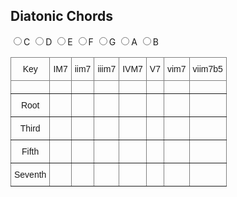 ## Diatonic Chords

<div>
  <label><input type="radio" name="key" value="C" id="radioC">C</label>
  <label><input type="radio" name="key" value="D" id="radioD">D</label>
  <label><input type="radio" name="key" value="E" id="radioE">E</label>
  <label><input type="radio" name="key" value="F" id="radioF">F</label>
  <label><input type="radio" name="key" value="G" id="radioG">G</label>
  <label><input type="radio" name="key" value="A" id="radioA">A</label>
  <label><input type="radio" name="key" value="B" id="radioB">B</label>
</div>

<style type="text/css">
.tg  {border-collapse:collapse;border-spacing:0;}
.tg td{border-color:black;border-style:solid;border-width:1px;font-family:Arial, sans-serif;font-size:14px;
  overflow:hidden;padding:10px 5px;word-break:normal;}
.tg th{border-color:black;border-style:solid;border-width:1px;font-family:Arial, sans-serif;font-size:14px;
  font-weight:normal;overflow:hidden;padding:10px 5px;word-break:normal;}
.tg .tg-c3ow{border-color:inherit;text-align:center;vertical-align:top}
</style>

<table class="tg" id="targetTable">
<thead>
  <tr>
    <th class="tg-c3ow">Key</th>
    <th class="tg-c3ow">IM7</th>
    <th class="tg-c3ow">iim7</th>
    <th class="tg-c3ow">iiim7</th>
    <th class="tg-c3ow">IVM7</th>
    <th class="tg-c3ow">V7</th>
    <th class="tg-c3ow">vim7</th>
    <th class="tg-c3ow">viim7b5</th>
  </tr>
</thead>
<tbody>
  <tr>
    <td class="tg-c3ow"></td>
    <td class="tg-c3ow"></td>
    <td class="tg-c3ow"></td>
    <td class="tg-c3ow"></td>
    <td class="tg-c3ow"></td>
    <td class="tg-c3ow"></td>
    <td class="tg-c3ow"></td>
    <td class="tg-c3ow"></td>
  </tr>
  <tr>
    <td class="tg-c3ow">Root</td>
    <td class="tg-c3ow"></td>
    <td class="tg-c3ow"></td>
    <td class="tg-c3ow"></td>
    <td class="tg-c3ow"></td>
    <td class="tg-c3ow"></td>
    <td class="tg-c3ow"></td>
    <td class="tg-c3ow"></td>
  </tr>
  <tr>
    <td class="tg-c3ow">Third</td>
    <td class="tg-c3ow"></td>
    <td class="tg-c3ow"></td>
    <td class="tg-c3ow"></td>
    <td class="tg-c3ow"></td>
    <td class="tg-c3ow"></td>
    <td class="tg-c3ow"></td>
    <td class="tg-c3ow"></td>
  </tr>
  <tr>
    <td class="tg-c3ow">Fifth</td>
    <td class="tg-c3ow"></td>
    <td class="tg-c3ow"></td>
    <td class="tg-c3ow"></td>
    <td class="tg-c3ow"></td>
    <td class="tg-c3ow"></td>
    <td class="tg-c3ow"></td>
    <td class="tg-c3ow"></td>
  </tr>
  <tr>
    <td class="tg-c3ow">Seventh</td>
    <td class="tg-c3ow"></td>
    <td class="tg-c3ow"></td>
    <td class="tg-c3ow"></td>
    <td class="tg-c3ow"></td>
    <td class="tg-c3ow"></td>
    <td class="tg-c3ow"></td>
    <td class="tg-c3ow"></td>
  </tr>
</tbody>
</table>

<script type="text/javascript">
  function valueChange(event){
    console.log('選択されているのは ' + event.currentTarget.value + ' です');
    this.table.rows[1].cells[0].innerHTML = event.currentTarget.value;
    x = root.indexOf(event.currentTarget.value)
    console.log(event.currentTarget.value + 'のindexは' + x);
    for (let i = 0; i < 7; i++) {
      j = (i+x)%7
      console.log(j);
      this.table.rows[1].cells[i+1].innerHTML = this.root[j] + this.list[j];
    }
  }
  
  const hash = {'C': ['CM7', 'Dm7', 'Em7', 'FM7', 'G7', 'Am7', 'Bm7b5'],
                'D': ['DM7', 'Dm7', 'Em7', 'FM7', 'G7', 'Am7', 'Bm7b5'],
                'E': ['EM7', 'Dm7', 'Em7', 'FM7', 'G7', 'Am7', 'Bm7b5'],
                'F': ['FM7', 'Dm7', 'Em7', 'FM7', 'G7', 'Am7', 'Bm7b5'],
                'G': ['GM7', 'Dm7', 'Em7', 'FM7', 'G7', 'Am7', 'Bm7b5'],
                'A': ['AM7', 'Dm7', 'Em7', 'FM7', 'G7', 'Am7', 'Bm7b5'],
                'B': ['BM7', 'Dm7', 'Em7', 'FM7', 'G7', 'Am7', 'Bm7b5'],
                };
  const root = ['C', 'D', 'E', 'F', 'G', 'A', 'B']
  const list = ['M7', 'm7', 'm7', 'M7', '7', 'm7', 'm7b5']
  console.log(hash['C']);

  let table = document.getElementById('targetTable');
  for (let i = 0; i < 7; i++) {
    table.rows[1].cells[i+1].innerHTML = 'aaa'
  }

  let radioC = document.getElementById('radioC');
  radioC.checked = true;
  radioC.addEventListener('change', {table: table, hash: hash, root: root, list: list, handleEvent: valueChange});

  let radioD = document.getElementById('radioD');
  radioD.addEventListener('change', {table: table, hash: hash, root: root, list: list, handleEvent: valueChange});

  let radioE = document.getElementById('radioE');
  radioE.addEventListener('change', {table: table, hash: hash, root: root, list: list, handleEvent: valueChange});

  let radioF = document.getElementById('radioF');
  radioF.addEventListener('change', {table: table, hash: hash, root: root, list: list, handleEvent: valueChange});

  let radioG = document.getElementById('radioG');
  radioG.addEventListener('change', {table: table, hash: hash, root: root, list: list, handleEvent: valueChange});

  let radioA = document.getElementById('radioA');
  radioA.addEventListener('change', {table: table, hash: hash, root: root, list: list, handleEvent: valueChange});

  let radioB = document.getElementById('radioB');
  radioB.addEventListener('change', {table: table, hash: hash, root: root, list: list, handleEvent: valueChange});
</script>
